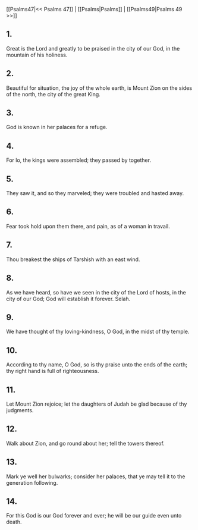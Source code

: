 [[Psalms47|<< Psalms 47]] | [[Psalms|Psalms]] | [[Psalms49|Psalms 49 >>]]
## 1.
Great is the Lord and greatly to be praised in the city of our God, in the mountain of his holiness.
## 2.
Beautiful for situation, the joy of the whole earth, is Mount Zion on the sides of the north, the city of the great King.
## 3.
God is known in her palaces for a refuge.
## 4.
For lo, the kings were assembled; they passed by together.
## 5.
They saw it, and so they marveled; they were troubled and hasted away.
## 6.
Fear took hold upon them there, and pain, as of a woman in travail.
## 7.
Thou breakest the ships of Tarshish with an east wind.
## 8.
As we have heard, so have we seen in the city of the Lord of hosts, in the city of our God; God will establish it forever. Selah.
## 9.
We have thought of thy loving-kindness, O God, in the midst of thy temple.
## 10.
According to thy name, O God, so is thy praise unto the ends of the earth; thy right hand is full of righteousness.
## 11.
Let Mount Zion rejoice; let the daughters of Judah be glad because of thy judgments.
## 12.
Walk about Zion, and go round about her; tell the towers thereof.
## 13.
Mark ye well her bulwarks; consider her palaces, that ye may tell it to the generation following.
## 14.
For this God is our God forever and ever; he will be our guide even unto death.

